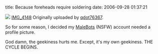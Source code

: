 title: Because foreheads require soldering
date: 2006-09-28 01:37:21 

[![][1]][2]
[IMG_4148][3]
Originally uploaded by [qdot76367][4].

So for some reason, I decided my [MaleBots][5] (NSFW) account needed a profile picture.   

God damn, the geekiness hurts me. Except, it's my own geekiness. THE CYCLE BEGINS.

   [1]: https://static.flickr.com/90/254623744_da147e8004_m.jpg
   [2]: https://www.flickr.com/photos/80226255@N00/254623744/
   [3]: https://www.flickr.com/photos/80226255@N00/254623744/
   [4]: https://www.flickr.com/people/80226255@N00/
   [5]: http://www.malebots.com

